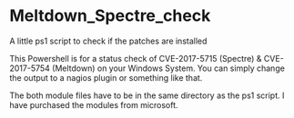 # Meltdown_Spectre_check
A little ps1 script to check if the patches are installed

This Powershell is for a status check of CVE-2017-5715 (Spectre) & CVE-2017-5754 (Meltdown) on your Windows System.
You can simply change the output to a nagios plugin or something like that.

The both module files have to be in the same directory as the ps1 script.
I have purchased the modules from microsoft.
